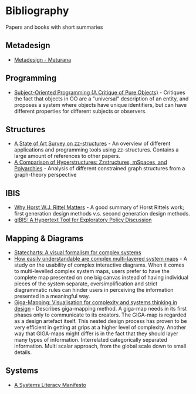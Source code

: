 # Bibliography

Papers and books with short summaries

## Metadesign

- [Metadesign - Maturana](http://www.digitalcultures.org/Library/Maturana_Metadesign.pdf)

## Programming

- [Subject-Oriented Programming (A Critique of Pure Objects)](http://ivizlab.sfu.ca/arya/Papers/SW/SOP.pdf) - Critiques the fact that objects in OO are a "universal" description of an entity, and proposes a system where objects have unique identifiers, but can have different properties for different subjects or observers.

## Structures

- [A State of Art Survey on zz-structures](https://pdfs.semanticscholar.org/83a6/fd1e0e7fbcaa94291a35371bc0f303ab6f21.pdf?_ga=2.110854853.1305587070.1527691897-1693572663.1527691897) - An overview of different applications and programming tools using zz-structures. Contains a large amount of references to other papers.
- [A Comparison of Hyperstructures: Zzstructures, mSpaces, and Polyarchies](https://www.researchgate.net/publication/221267239_A_Comparison_of_Hyperstructures_Zzstructures_mSpaces_and_Polyarchies) - Analysis of different constrained graph structures from a graph-theory perspective

## IBIS
- [Why Horst W.J. Rittel Matters](http://www.dubberly.com/articles/why-horst-wj-rittel-matters.html) - A good summary of Horst Rittels work; first generation design methods v.s. second generation design methods.
- [glBIS: A Hypertext Tool for Exploratory Policy Discussion](http://csis.pace.edu/~marchese/CS835/Readings/p303-conklin_gibis.pdf)


## Mapping & Diagrams

- [Statecharts: A visual formalism for complex systems](http://www.inf.ed.ac.uk/teaching/courses/seoc/2005_2006/resources/statecharts.pdf)
- [How easily understandable are complex multi-layered system maps](https://core.ac.uk/download/pdf/132316653.pdf) - A study on the usability of complex interactive diagrams. When it comes to multi-levelled complex system maps, users prefer to have the complete map presented on one big canvas instead of having individual pieces of the system separate, oversimplification and strict diagrammatic rules can hinder users in perceiving the information presented in a meaningful way.
- [Giga-Mapping: Visualisation for complexity and systems thinking in design](http://docplayer.net/41530820-Giga-mapping-visualisation-for-complexity-and-systems-thinking-in-design.html) - Describes giga-mapping method. A giga-map needs in its first phases only to communicate to its creators. The GIGA-map is regarded as a design artefact itself. This nested design process has proven to be very efficient in getting at grips at a higher level of complexity. Another way that GIGA-maps might differ is in the fact that they should layer many types of information. Interrelated categorically separated information. Multi scalar approach, from the global scale down to small details. 


## Systems

- [A Systems Literacy Manifesto](http://www.dubberly.com/articles/a-systems-literacy-manifesto.html) 
